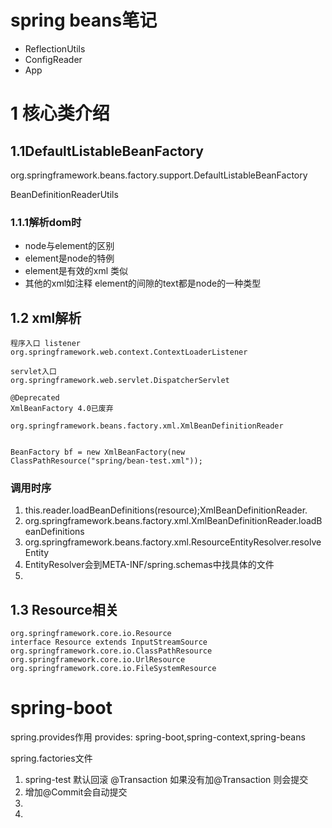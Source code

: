 # spring beans笔记

- ReflectionUtils
- ConfigReader
- App


# 1 核心类介绍
## 1.1DefaultListableBeanFactory
org.springframework.beans.factory.support.DefaultListableBeanFactory


BeanDefinitionReaderUtils


### 1.1.1解析dom时
- node与element的区别
- element是node的特例
- element是有效的xml    <body>  类似
- 其他的xml如注释  element的间隙的text都是node的一种类型




## 1.2 xml解析
    程序入口 listener
    org.springframework.web.context.ContextLoaderListener

	servlet入口
	org.springframework.web.servlet.DispatcherServlet

    @Deprecated
    XmlBeanFactory 4.0已废弃

    org.springframework.beans.factory.xml.XmlBeanDefinitionReader


    BeanFactory bf = new XmlBeanFactory(new ClassPathResource("spring/bean-test.xml"));
		
### 调用时序

1. this.reader.loadBeanDefinitions(resource);XmlBeanDefinitionReader.
2. org.springframework.beans.factory.xml.XmlBeanDefinitionReader.loadBeanDefinitions
3. org.springframework.beans.factory.xml.ResourceEntityResolver.resolveEntity
4. EntityResolver会到META-INF/spring.schemas中找具体的文件
5. 






## 1.3 Resource相关
    org.springframework.core.io.Resource
    interface Resource extends InputStreamSource
    org.springframework.core.io.ClassPathResource
    org.springframework.core.io.UrlResource
    org.springframework.core.io.FileSystemResource





# spring-boot

spring.provides作用
provides: spring-boot,spring-context,spring-beans

spring.factories文件


1.  spring-test
默认回滚 @Transaction
如果没有加@Transaction 则会提交
2. 增加@Commit会自动提交
3. 
4.  